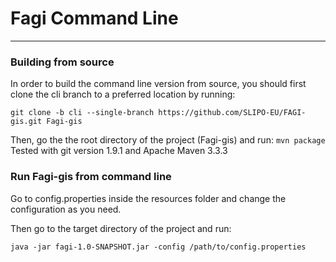 # Fagi Command Line 
___
### Building from source
In order to build the command line version from source, you should first clone the cli branch to a preferred location by running:

`git clone -b cli --single-branch https://github.com/SLIPO-EU/FAGI-gis.git Fagi-gis`

Then, go the the root directory of the project (Fagi-gis) and run:
`mvn package`
Tested with git version 1.9.1 and Apache Maven 3.3.3

### Run Fagi-gis from command line
Go to config.properties inside the resources folder and change the configuration as you need.

Then go to the target directory of the project and run:

`java -jar fagi-1.0-SNAPSHOT.jar -config /path/to/config.properties`